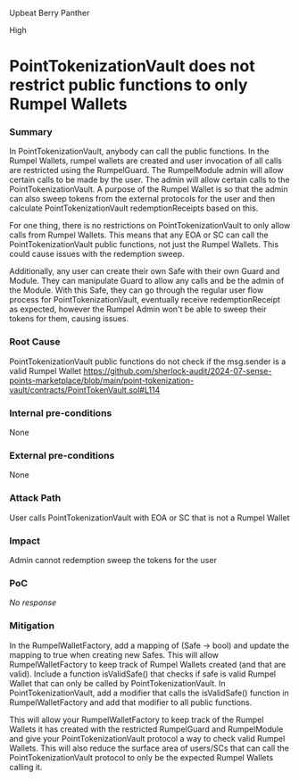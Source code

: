 Upbeat Berry Panther

High

# PointTokenizationVault does not restrict public functions to only Rumpel Wallets

### Summary

In PointTokenizationVault, anybody can call the public functions. In the Rumpel Wallets, rumpel wallets are created and user invocation of all calls are restricted using the RumpelGuard. The RumpelModule admin will allow certain calls to be made by the user. The admin will allow certain calls to the PointTokenizationVault. A purpose of the Rumpel Wallet is so that the admin can also sweep tokens from the external protocols for the user and then calculate PointTokenizationVault redemptionReceipts based on this. 

For one thing, there is no restrictions on PointTokenizationVault to only allow calls from Rumpel Wallets. This means that any EOA or SC can call the PointTokenizationVault public functions, not just the Rumpel Wallets. This could cause issues with the redemption sweep.

Additionally, any user can create their own Safe with their own Guard and Module. They can manipulate Guard to allow any calls and be the admin of the Module. With this Safe, they can go through the regular user flow process for PointTokenizationVault, eventually receive redemptionReceipt as expected, however the Rumpel Admin won't be able to sweep their tokens for them, causing issues.


### Root Cause

PointTokenizationVault public functions do not check if the msg.sender is a valid Rumpel Wallet
https://github.com/sherlock-audit/2024-07-sense-points-marketplace/blob/main/point-tokenization-vault/contracts/PointTokenVault.sol#L114
### Internal pre-conditions

None

### External pre-conditions

None

### Attack Path

User calls PointTokenizationVault with EOA or SC that is not a Rumpel Wallet

### Impact

Admin cannot redemption sweep the tokens for the user

### PoC

_No response_

### Mitigation

In the RumpelWalletFactory, add a mapping of (Safe -> bool) and update the mapping to true when creating new Safes. This will allow RumpelWalletFactory to keep track of Rumpel Wallets created (and that are valid). Include a function isValidSafe() that checks if safe is valid Rumpel Wallet that can only be called by PointTokenizationVault. In PointTokenizationVault, add a modifier that calls the isValidSafe() function in RumpelWalletFactory and add that modifier to all public functions.

This will allow your RumpelWalletFactory to keep track of the Rumpel Wallets it has created with the restricted RumpelGuard and RumpelModule and give your PointTokenizationVault protocol a way to check valid Rumpel Wallets. This will also reduce the surface area of users/SCs that can call the PointTokenizationVault protocol to only be the expected Rumpel Wallets calling it.